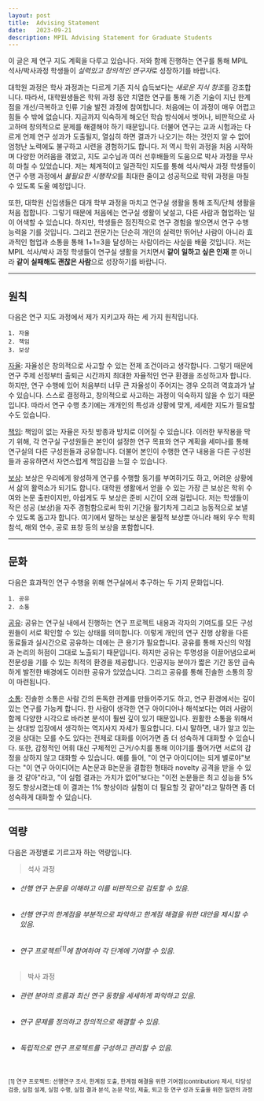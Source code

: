 ```yaml
---
layout: post
title:  Advising Statement
date:   2023-09-21
description: MPIL Advising Statement for Graduate Students
---
```


이 글은 제 연구 지도 계획을 다루고 있습니다.
저와 함께 진행하는 연구를 통해 MPIL 석사/박사과정 학생들이 *실력있고 창의적인 연구자*로 성장하기를 바랍니다.
<!--- 더불어 저도 좋은 멘토, 연구자로 성장하기 위해 끊임 없이 노력할 계획입니다. --->

대학원 과정은 학사 과정과는 다르게 기존 지식 습득보다는 *새로운 지식 창조*를 강조합니다.
따라서, 대학원생들은 학위 과정 동안 치열한 연구를 통해 기존 기술이 지닌 한계점을 개선/극복하고 인류 기술 발전 과정에 참여합니다.
처음에는 이 과정이 매우 어렵고 힘들 수 밖에 없습니다.
지금까지 익숙하게 해오던 학습 방식에서 벗어나, 비판적으로 사고하며 창의적으로 문제를 해결해야 하기 때문입니다.
더불어 연구는 교과 시험과는 다르게 언제 연구 성과가 도출될지, 열심히 하면 결과가 나오기는 하는 것인지 알 수 없어 엄청난 노력에도 불구하고 시련을 경험하기도 합니다. 
저 역시 학위 과정을 처음 시작하며 다양한 어려움을 겪었고, 지도 교수님과 여러 선후배들의 도움으로 박사 과정을 무사히 마칠 수 있었습니다.
저는 체계적이고 일관적인 지도를 통해 석사/박사 과정 학생들이 연구 수행 과정에서 *불필요한 시행착오*를 최대한 줄이고 성공적으로 학위 과정을 마칠 수 있도록 도울 예정입니다.

또한, 대학원 신입생들은 대개 학부 과정을 마치고 연구실 생활을 통해 조직/단체 생활을 처음 접합니다.
그렇기 때문에 처음에는 연구실 생활이 낯설고, 다른 사람과 협업하는 일이 어색할 수 있습니다.
하지만, 학생들은 점진적으로 연구 경험을 쌓으면서 연구 수행 능력을 기를 것입니다.
그리고 전문가는 단순히 개인의 실력만 뛰어난 사람이 아니라 효과적인 협업과 소통을 통해 1+1=3을 달성하는 사람이라는 사실을 배울 것입니다.
저는 MPIL 석사/박사 과정 학생들이 연구실 생활을 거치면서 **같이 일하고 싶은 인재** 뿐 아니라 **같이 실패해도 괜찮은 사람**으로 성장하기를 바랍니다.


---
## 원칙
다음은 연구 지도 과정에서 제가 지키고자 하는 세 가지 원칙입니다.

```
1. 자율
2. 책임
3. 보상
```

<ins>자율</ins>: 자율성은 창의적으로 사고할 수 있는 전제 조건이라고 생각합니다.
그렇기 때문에 연구 주제 선정부터 출퇴근 시간까지 최대한 자율적인 연구 환경을 조성하고자 합니다.
하지만, 연구 수행에 있어 처음부터 너무 큰 자율성이 주어지는 경우 오히려 역효과가 날 수 있습니다.
스스로 결정하고, 창의적으로 사고하는 과정이 익숙하지 않을 수 있기 때문입니다.
따라서 연구 수행 초기에는 개개인의 특성과 상황에 맞게, 세세한 지도가 필요할 수도 있습니다.

<ins>책임</ins>: 책임이 없는 자율은 자칫 방종과 방치로 이어질 수 있습니다.
이러한 부작용을 막기 위해, 각 연구실 구성원들은 본인이 설정한 연구 목표와 연구 계획을 세미나를 통해 연구실의 다른 구성원들과 공유합니다.
더불어 본인이 수행한 연구 내용을 다른 구성원들과 공유하면서 자연스럽게 책임감을 느낄 수 있습니다.

<ins>보상</ins>: 보상은 우리에게 왕성하게 연구를 수행할 동기를 부여하기도 하고, 어려운 상황에서 삶의 활력소가 되기도 합니다.
대학원 생활에서 얻을 수 있는 가장 큰 보상은 학위 수여와 논문 출판이지만, 아쉽게도 두 보상은 준비 시간이 오래 걸립니다.
저는 학생들이 작은 성공 (보상)을 자주 경험함으로써 학위 기간을 활기차게 그리고 능동적으로 보낼 수 있도록 돕고자 합니다.
여기에서 말하는 보상은 물질적 보상뿐 아니라 해외 우수 학회 참석, 해외 연수, 공로 표창 등의 보상을 포함합니다.


---

## 문화
다음은 효과적인 연구 수행을 위해 연구실에서 추구하는 두 가지 문화입니다.

```
1. 공유
2. 소통
```

<ins>공유</ins>: 공유는 연구실 내에서 진행하는 연구 프로젝트 내용과 각자의 기여도를 모든 구성원들이 서로 확인할 수 있는 상태를 의미합니다.
이렇게 개인의 연구 진행 상황을 다른 동료들과 실시간으로 공유하는 데에는 큰 용기가 필요합니다.
공유를 통해 자신의 약점과 논리의 허점이 그대로 노출되기 때문입니다.
하지만 공유는 투명성을 이끌어냄으로써 전문성을 기를 수 있는 최적의 환경을 제공합니다.
인공지능 분야가 짧은 기간 동안 급속하게 발전한 배경에도 이러한 공유가 있었습니다.
그리고 공유를 통해 진솔한 소통의 장이 마련됩니다.

<ins>소통</ins>: 진솔한 소통은 사람 간의 돈독한 관계를 만들어주기도 하고, 연구 환경에서는 깊이 있는 연구를 가능케 합니다.
한 사람이 생각한 연구 아이디어나 해석보다는 여러 사람이 함께 다양한 시각으로 바라본 분석이 훨씬 깊이 있기 때문입니다.
원활한 소통을 위해서는 상대방 입장에서 생각하는 역지사지 자세가 필요합니다.
다시 말하면, 내가 알고 있는 것을 상대는 모를 수도 있다는 전제로 대화를 이어가면 좀 더 성숙하게 대화할 수 있습니다.
또한, 감정적인 어휘 대신 구체적인 근거/수치를 통해 이야기를 풀어가면 서로의 감정을 상하지 않고 대화할 수 있습니다.
예를 들어, "이 연구 아이디어는 되게 별로야"보다는 "이 연구 아이디어는 A논문과 B논문을 결합한 형태라 novelty 공격을 받을 수 있을 것 같아"라고, "이 실험 결과는 가치가 없어"보다는 "이전 논문들은 최고 성능을 5% 정도 향상시켰는데 이 결과는 1% 향상이라 실험이 더 필요할 것 같아"라고 말하면 좀 더 성숙하게 대화할 수 있습니다.

---

## 역량
다음은 과정별로 기르고자 하는 역량입니다.
> 석사 과정
  - ###### 선행 연구 논문을 이해하고 이를 비판적으로 검토할 수 있음.
  - ###### 선행 연구의 한계점을 부분적으로 파악하고 한계점 해결을 위한 대안을 제시할 수 있음.
  - ###### 연구 프로젝트<sup>[1]</sup>에 참여하여 각 단계에 기여할 수 있음.


> 박사 과정
  - ###### 관련 분야의 흐름과 최신 연구 동향을 세세하게 파악하고 있음.
  - ###### 연구 문제를 정의하고 창의적으로 해결할 수 있음.
  - ###### 독립적으로 연구 프로젝트를 구성하고 관리할 수 있음.

<!-- 
다음은 연차별로 기르고자 하는 역량입니다. 물론, 본인 역량이 아래에 언급 되어 있는 역량을 상회할 수 있고 시작점이 다를 수 있기 때문에 절대적이지는 않습니다. 그리고 한 가지 주의할 점은 연차는 말 그대로 역량을 의미할 뿐 높은 위계(rank)를 의미하지는 않습니다.

<table style="width:100%">
<tr style="border-top: 2px solid black; border-bottom: 1px solid black;">
<th width="20%" style="text-align: center">
<strong>연차</strong>
</th>
<th width="40%" style="text-align: center">
<strong>연구 역량</strong>
</th>
<th width="40%" style="text-align: center">
<strong>협업 역량</strong>
</th>
</tr>

<tr>
<td style="text-align: center">
석사 1년차
</td>
<td>
관련 선행 연구 논문을 이해하고 설명할 수 있음 <br/>
연구를 수행하기 위한 전공 지식을 지니고 있음
</td>
<td>
주어지는 사양의 시스템을 구현할 수 있음
</td>
</tr>

<tr style="border-bottom: 1px solid black;">
<td style="text-align: center;">
석사 2년차
</td>
<td>
선행 연구의 한계점을 부분적으로 파악할 수 있음 <br/>
한계점 해결을 위한 아이디어를 제시할 수 있음
</td>
<td>
연구 프로젝트<sup>[1]</sup>에 참여하여 각 단계에 기여할 수 있음
</td>
</tr>

<tr>
<td style="text-align: center">
박사 1년차
</td>
<td>
도움을 받아 연구 문제를 정의할 수 있음 <br/>
도움을 받아 연구 문제를 해결할 수 있음
</td>
<td>
소규모 연구 프로젝트를 구성하고 완수할 수 있음
</td>
</tr>

<tr>
<td style="text-align: center">
박사 2년차
</td>
<td>
한 분야의 흐름과 최신 연구 동향을 파악하고 있음 <br/>
조금 도움을 받아 연구 문제를 정의하고 해결할 수 있음
</td>
<td>
연구 프로젝트를 구성하고 관리할 수 있음
</td>
</tr>

<tr>
<td style="text-align: center">
박사 3년차
</td>
<td>
관련 분야의 흐름과 최신 연구 동향을 파악하고 있음 <br/>
연구 문제를 정의하고 해결할 수 있음
</td>
<td>
여러 연구 프로젝트를 관리할 수 있음
</td>
</tr>

<tr style="border-bottom: 2px solid black;">
<td style="text-align: center">
박사 4년차
</td>
<td>
다수 분야의 흐름과 최신 연구 동향을 파악하고 있음 <br/>
독립적으로 연구를 수행할 수 있음
</td>
<td>
여러 연구 프로젝트를 구성하고 관리할 수 있음
</td>
</tr>

</table>
-->
<br/>
<sup> [1] 연구 프로젝트: 선행연구 조사, 한계점 도출, 한계점 해결을 위한 기여점(contribution) 제시, 타당성 검증, 실험 설계, 실험 수행, 실험 결과 분석, 논문 작성, 제출, 퇴고 등 연구 성과 도출을 위한 일련의 과정 </sup>
